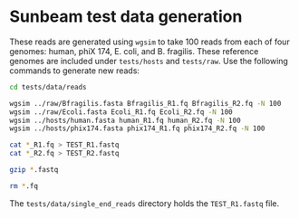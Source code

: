# Sunbeam test data generation

These reads are generated using `wgsim` to take 100 reads from each of four genomes: human, phiX 174, E. coli, and B. fragilis. These reference genomes are included under `tests/hosts` and `tests/raw`. Use the following commands to generate new reads:

```bash
cd tests/data/reads

wgsim ../raw/Bfragilis.fasta Bfragilis_R1.fq Bfragilis_R2.fq -N 100
wgsim ../raw/Ecoli.fasta Ecoli_R1.fq Ecoli_R2.fq -N 100
wgsim ../hosts/human.fasta human_R1.fq human_R2.fq -N 100
wgsim ../hosts/phix174.fasta phix174_R1.fq phix174_R2.fq -N 100

cat *_R1.fq > TEST_R1.fastq
cat *_R2.fq > TEST_R2.fastq

gzip *.fastq

rm *.fq
```

The `tests/data/single_end_reads` directory holds the `TEST_R1.fastq` file.